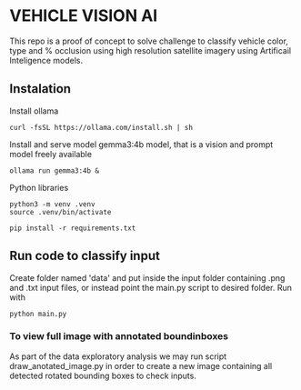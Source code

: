 # VEHICLE VISION AI

This repo is a proof of concept to solve challenge to classify vehicle color, type and % occlusion
using high resolution satellite imagery using Artificail Inteligence models.


## Instalation

Install ollama
```
curl -fsSL https://ollama.com/install.sh | sh
```

Install and serve model gemma3:4b model, that is a vision and prompt model freely available

```
ollama run gemma3:4b &
```

Python libraries

```
python3 -m venv .venv
source .venv/bin/activate

pip install -r requirements.txt
```

## Run code to classify input
Create folder named 'data' and put inside the input folder containing .png and .txt input files,
or instead point the main.py script to desired folder.
Run with
```
python main.py
```

### To view full image with annotated boundinboxes
As part of the data exploratory analysis we may run script draw_anotated_image.py
in order to create a new image containing all detected rotated bounding boxes to check inputs.
